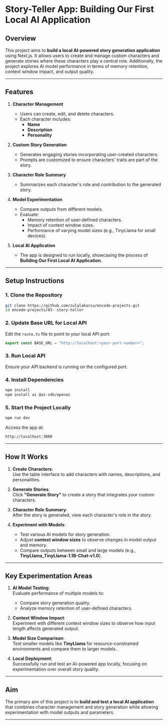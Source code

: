 # Story-Teller App: Building Our First Local AI Application  

## Overview  

This project aims to **build a local AI-powered story generation application** using Next.js. It allows users to create and manage custom characters and generate stories where these characters play a central role. Additionally, the project explores AI model performance in terms of memory retention, context window impact, and output quality.  

---

## Features  

1. **Character Management**  
   - Users can create, edit, and delete characters.  
   - Each character includes:  
     - **Name**  
     - **Description**  
     - **Personality**  

2. **Custom Story Generation**  
   - Generates engaging stories incorporating user-created characters.  
   - Prompts are customized to ensure characters' traits are part of the story.

3. **Character Role Summary**  
   - Summarizes each character's role and contribution to the generated story.  

4. **Model Experimentation**  
   - Compare outputs from different models.  
   - Evaluate:  
     - Memory retention of user-defined characters.  
     - Impact of context window sizes.  
     - Performance of varying model sizes (e.g., TinyLlama for small devices).  

5. **Local AI Application**  
   - The app is designed to run locally, showcasing the process of **Building Our First Local AI Application**.

---

## Setup Instructions  

### 1. Clone the Repository  
```bash
git clone https://github.com/zulalakarsu/encode-projects.git
cd encode-projects/03- story-teller
```

### 2. Update Base URL for Local API  
Edit the `route.ts` file to point to your local API port:  
```javascript
export const BASE_URL = "http://localhost:<your-port-number>";
```

### 3. Run Local API  
Ensure your API backend is running on the configured port.  

### 4. Install Dependencies  
```bash
npm install
npm install ai @ai-sdk/openai
```

### 5. Start the Project Locally  
```bash
npm run dev
```

Access the app at:  
```bash
http://localhost:3000
```

---

## How It Works  

1. **Create Characters**:  
   Use the table interface to add characters with names, descriptions, and personalities.  

2. **Generate Stories**:  
   Click **"Generate Story"** to create a story that integrates your custom characters.  

3. **Character Role Summary**:  
   After the story is generated, view each character's role in the story.  

4. **Experiment with Models**:  
   - Test various AI models for story generation.  
   - Adjust **context window sizes** to observe changes in model output and memory.  
   - Compare outputs between small and large models (e.g., **TinyLlama_TinyLlama-1.1B-Chat-v1.0**).  

---

## Key Experimentation Areas  

1. **AI Model Testing**:  
   Evaluate performance of multiple models to:  
   - Compare story generation quality.  
   - Analyze memory retention of user-defined characters.  

2. **Context Window Impact**:  
   Experiment with different context window sizes to observe how input length affects generated output.  

3. **Model Size Comparison**:  
   Test smaller models like **TinyLlama** for resource-constrained environments and compare them to larger models.  

4. **Local Deployment**:  
   Successfully run and test an AI-powered app locally, focusing on experimentation over overall story quality.  

---

## Aim  

The primary aim of this project is to **build and test a local AI application** that combines character management and story generation while allowing experimentation with model outputs and parameters.  


---

